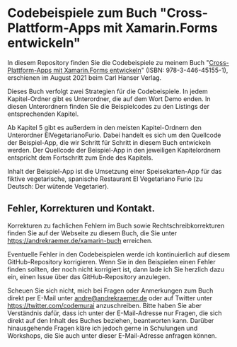 # Codebeispiele zum Buch "Cross-Plattform-Apps mit Xamarin.Forms entwickeln"
In diesem Repository finden Sie die Codebeispiele zu meinem Buch 
"[Cross-Plattform-Apps mit Xamarin.Forms entwickeln](https://www.hanser-kundencenter.de/fachbuch/artikel/9783446451551)" (ISBN: 
978-3-446-45155-1), erschienen im August 2021 beim Carl Hanser Verlag.

Dieses Buch verfolgt zwei Strategien für die Codebeispiele. In jedem Kapitel-Ordner gibt es Unterordner, die auf dem Wort Demo enden. 
In diesen Unterordnern finden Sie die Beispielcodes zu den Listings der entsprechenden Kapitel.

Ab Kapitel 5 gibt es außerdem in den meisten Kapitel-Ordnern den Unterordner ElVegetarianoFurio. Dabei handelt es sich um den Quellcode der Beispiel-App, 
die wir Schritt für Schritt in diesem Buch entwickeln werden. Der Quellcode der Beispiel-App in den jeweiligen Kapitelordnern entspricht dem Fortschritt zum Ende des Kapitels.

Inhalt der Beispiel-App ist die Umsetzung einer Speisekarten-App für das fiktive vegetarische, spanische Restaurant El Vegetariano Furio (zu Deutsch: Der wütende Vegetarier).

## Fehler, Korrekturen und Kontakt.
Korrekturen zu fachlichen Fehlern im Buch sowie Rechtschreibkorrekturen finden Sie auf der Webseite zu diesem Buch, die Sie unter https://andrekraemer.de/xamarin-buch erreichen.

Eventuelle Fehler in den Codebeispielen werde ich kontinuierlich auf diesem GitHub-Repository korrigieren. 
Wenn Sie in den Beispielen einen Fehler finden sollten, der noch nicht korrigiert ist, dann lade ich Sie herzlich dazu ein, einen Issue über das GitHub-Repository anzulegen.

Scheuen Sie sich nicht, mich bei Fragen oder Anmerkungen zum Buch direkt per E-Mail unter andre@andrekraemer.de oder auf Twitter unter https://twitter.com/codemurai anzuschreiben.
Bitte haben Sie aber Verständnis dafür, dass ich unter der E-Mail-Adresse nur Fragen, die sich direkt auf den Inhalt des Buches beziehen, beantworten kann.
Darüber hinausgehende Fragen kläre ich jedoch gerne in Schulungen und Workshops, die Sie auch unter dieser E-Mail-Adresse anfragen können.
